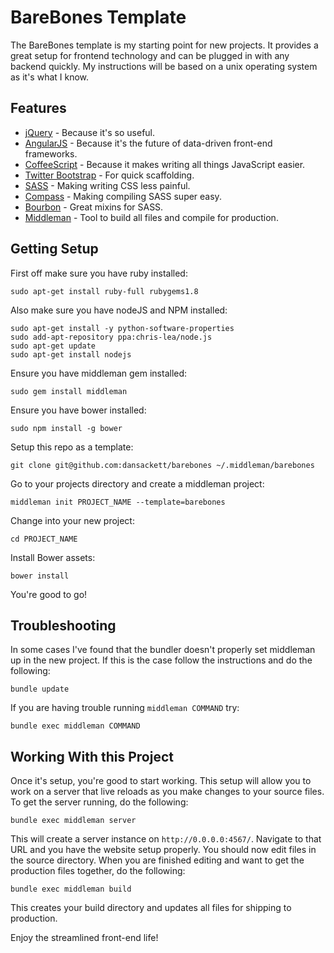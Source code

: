 BareBones Template
==================

The BareBones template is my starting point for new projects. It provides a
great setup for frontend technology and can be plugged in with any backend
quickly. My instructions will be based on a unix operating system as it's what
I know.

Features
--------

* [jQuery](http://jquery.com/) - Because it's so useful.
* [AngularJS](https://angularjs.org/) - Because it's the future of data-driven
  front-end frameworks.
* [CoffeeScript](http://coffeescript.org/) - Because it makes writing all
  things JavaScript easier.
* [Twitter Bootstrap](http://getbootstrap.com) - For quick scaffolding.
* [SASS](http://sass-lang.com/) - Making writing CSS less painful.
* [Compass](http://compass-style.org/) - Making compiling SASS super easy.
* [Bourbon](http://bourbon.io/) - Great mixins for SASS.
* [Middleman](http://middlemanapp.com/) - Tool to build all files and compile
  for production.

Getting Setup
-------------

First off make sure you have ruby installed:

    sudo apt-get install ruby-full rubygems1.8

Also make sure you have nodeJS and NPM installed:

    sudo apt-get install -y python-software-properties
    sudo add-apt-repository ppa:chris-lea/node.js
    sudo apt-get update
    sudo apt-get install nodejs

Ensure you have middleman gem installed:

    sudo gem install middleman

Ensure you have bower installed:

    sudo npm install -g bower

Setup this repo as a template:

    git clone git@github.com:dansackett/barebones ~/.middleman/barebones

Go to your projects directory and create a middleman project:

    middleman init PROJECT_NAME --template=barebones

Change into your new project:

    cd PROJECT_NAME

Install Bower assets:

    bower install

You're good to go!

Troubleshooting
---------------

In some cases I've found that the bundler doesn't properly set middleman up in
the new project. If this is the case follow the instructions and do the
following:

    bundle update

If you are having trouble running `middleman COMMAND` try:

    bundle exec middleman COMMAND

Working With this Project
-------------------------

Once it's setup, you're good to start working. This setup will allow you to
work on a server that live reloads as you make changes to your source files.
To get the server running, do the following:

    bundle exec middleman server

This will create a server instance on `http://0.0.0.0:4567/`. Navigate to that
URL and you have the website setup properly. You should now edit files in the
source directory. When you are finished editing and want to get the production
files together, do the following:

    bundle exec middleman build

This creates your build directory and updates all files for shipping to
production.

Enjoy the streamlined front-end life!

